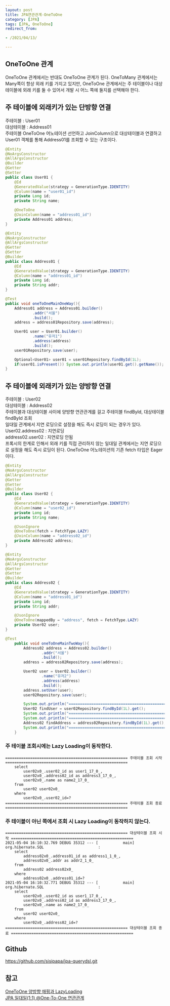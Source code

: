 ```yaml
---
layout: post 
title: JPA연관관계-OneToOne
category: [JPA]
tags: [JPA, OneToOne]
redirect_from:

- /2021/04/13/

---
```


## OneToOne 관계  
OneToOne 관계에서는 반대도 OneToOne 관계가 된다. OneToMany 관계에서는 Many쪽이 항상 외래 키를 가지고 있지만, OneToOne 관계에서는 주 테이블이나 대상 테이블에 외래 키를 둘 수 있어서 개발 시 어느 쪽에 둘지를 선택해야 한다.  

## 주 테이블에 외래키가 있는 단방향 연결
주테이블 : User01  
대상테이블 : Address01  
주테이블 OneToOne 어노테이션 선언하고 JoinColumn으로 대상테이블과 연결하고 User01 객체를 통해 Address01를 조회할 수 있는 구조이다.  
```java  
@Entity
@NoArgsConstructor
@AllArgsConstructor
@Builder
@Getter
@Setter
public class User01 {
    @Id
    @GeneratedValue(strategy = GenerationType.IDENTITY)
    @Column(name = "user01_id")
    private Long id;
    private String name;

    @OneToOne
    @JoinColumn(name = "address01_id")
    private Address01 address;
}
```
```java  
@Entity
@NoArgsConstructor
@AllArgsConstructor
@Getter
@Setter
@Builder
public class Address01 {
    @Id
    @GeneratedValue(strategy = GenerationType.IDENTITY)
    @Column(name = "address01_id")
    private Long id;
    private String addr;
}
```  
```java  
@Test
public void oneToOneMainOneWay(){
    Address01 address = Address01.builder()
            .addr("서울")
            .build();
    address = address01Repository.save(address);

    User01 user = User01.builder()
            .name("유저1")
            .address(address)
            .build();
    user01Repository.save(user);

    Optional<User01> user01 = user01Repository.findById(1L);
    if(user01.isPresent()) System.out.println(user01.get().getName());
}
```  
  
## 주 테이블에 외래키가 있는 양방향 연결
주테이블 : User02  
대상테이블 : Address02  
주테이블과 대상테이블 사이에 양방향 연관관계를 걸고 주테이블 findById, 대상테이블 findById 조회  
일대일 관계에서 지연 로딩으로 설정을 해도 즉시 로딩이 되는 경우가 있다.  
User02.address02 : 지연로딩    
address02.user02 : 지연로딩 안됨  
프록시의 한계로 인해서 외래 키를 직접 관리하지 않는 일대일 관계에서는 지연 로딩으로 설정을 해도 즉시 로딩이 된다. OneToOne 어노테이션의 기존 fetch 타입은 Eager이다.  
```java  
@Entity
@NoArgsConstructor
@AllArgsConstructor
@Getter
@Setter
@Builder
public class User02 {
    @Id
    @GeneratedValue(strategy = GenerationType.IDENTITY)
    @Column(name = "user02_id")
    private Long id;
    private String name;

    @JsonIgnore
    @OneToOne(fetch = FetchType.LAZY)
    @JoinColumn(name = "address02_id")
    private Address02 address;
}
```  
```java  
@Entity
@NoArgsConstructor
@AllArgsConstructor
@Getter
@Setter
@Builder
public class Address02 {
    @Id
    @GeneratedValue(strategy = GenerationType.IDENTITY)
    @Column(name = "address01_id")
    private Long id;
    private String addr;

    @JsonIgnore
    @OneToOne(mappedBy = "address", fetch = FetchType.LAZY)
    private User02 user;
}
```  
```java  
@Test
    public void oneToOneMainTwoWay(){
        Address02 address = Address02.builder()
                .addr("서울")
                .build();
        address = address02Repository.save(address);

        User02 user = User02.builder()
                .name("유저2")
                .address(address)
                .build();
        address.setUser(user);
        user02Repository.save(user);

        System.out.println("====================================================== 주테이블 조회 시작 ======================================================");
        User02 findUser = user02Repository.findById(1L).get();
        System.out.println("====================================================== 주테이블 조회 종료 ======================================================");
        System.out.println("====================================================== 대상테이블 조회 시작 ======================================================");
        Address02 findAddress = address02Repository.findById(1L).get();
        System.out.println("====================================================== 대상테이블 조회 종료 ======================================================");
    }
```  
### 주 테이블 조회시에는 Lazy Loading이 동작한다.  
```text  
====================================================== 주테이블 조회 시작 ====================================================== 
    select
        user02x0_.user02_id as user1_17_0_,
        user02x0_.address02_id as address3_17_0_,
        user02x0_.name as name2_17_0_ 
    from
        user02 user02x0_ 
    where
        user02x0_.user02_id=?
====================================================== 주테이블 조회 종료 ======================================================
```    
  
### 주 테이블이 아닌 쪽에서 조회 시 Lazy Loading이 동작하지 않는다.
```text  
====================================================== 대상테이블 조회 시작 ======================================================
2021-05-04 16:10:32.769 DEBUG 35312 --- [           main] org.hibernate.SQL                        : 
    select
        address02x0_.address01_id as address1_1_0_,
        address02x0_.addr as addr2_1_0_ 
    from
        address02 address02x0_ 
    where
        address02x0_.address01_id=?
2021-05-04 16:10:32.771 DEBUG 35312 --- [           main] org.hibernate.SQL                        : 
    select
        user02x0_.user02_id as user1_17_0_,
        user02x0_.address02_id as address3_17_0_,
        user02x0_.name as name2_17_0_ 
    from
        user02 user02x0_ 
    where
        user02x0_.address02_id=?
====================================================== 대상테이블 조회 종료 ======================================================
```  

## Github
<https://github.com/sisipapa/jpa-querydsl.git>  
  
## 참고  
[OneToOne 양방향 매핑과 LazyLoading](https://velog.io/@moonyoung/JPA-OneToOne-%EC%96%91%EB%B0%A9%ED%96%A5-%EB%A7%A4%ED%95%91%EA%B3%BC-LazyLoading)  
[JPA 일대일(1:1) @One-To-One 연관관계](https://blog.advenoh.pe.kr/database/JPA-%EC%9D%BC%EB%8C%80%EC%9D%BC-One-To-One-%EC%97%B0%EA%B4%80%EA%B4%80%EA%B3%84/)  

   